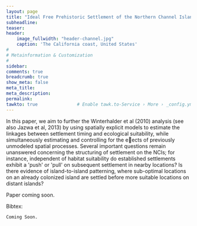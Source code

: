 ```yaml
---
layout: page
title: "Ideal Free Prehistoric Settlement of the Northern Channel Islands"
subheadline: 
teaser: 
header:
    image_fullwidth: "header-channel.jpg"
    caption: 'The California coast, United States'
#
# Metainformation & Customization
#
sidebar: 
comments: true
breadcrumb: true
show_meta: false
meta_title:           
meta_description:
permalink:
tawkto: true               # Enable tawk.to-Service › More › _config.yml
---
```

<div class="row">
<div class="medium-8 columns t30">
<img src="{{ site.url }}/images/channel.png" alt="">
</div><!-- /.medium-8.columns -->
</div><!-- /.row -->
In this paper, we aim to further the Winterhalder et al (2010) analysis (see also Jazwa et al, 2013) by using spatially explicit models to estimate the linkages between settlement timing and ecological suitability, while simultaneously estimating and controlling for the eects of previously unmodeled spatial processes. Several important questions remain unanswered concerning the structuring of settlement on the NCIs; for instance, independent of habitat suitability do established settlements exhibit a 'push' or 'pull' on subsequent settlement in nearby locations? Is there evidence of island-to-island patterning, where sub-optimal locations on an already colonized island are settled before more suitable locations on distant islands?

Paper coming soon.

Bibtex:
```
Coming Soon.
```



 
